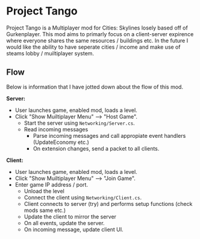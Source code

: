 # Project Tango
Project Tango is a Multiplayer mod for Cities: Skylines losely based off of Gurkenplayer. 
This mod aims to primarly focus on a client-server expirence where everyone shares the same resources / buildings etc. 
In the future I would like the ability to have seperate cities / income and make use of steams lobby / muiltiplayer system.

## Flow
Below is information that I have jotted down about the flow of this mod.

**Server:**
* User launches game, enabled mod, loads a level.
* Click "Show Muiltiplayer Menu" --> "Host Game".
  * Start the server using `Networking/Server.cs`.
  * Read incoming messages
    * Parse incoming messages and call appropiate event handlers (UpdateEconomy etc.)
    * On extension changes, send a packet to all clients.

**Client:**
* User launches game, enabled mod, loads a level.
* Click "Show Muiltiplayer Menu" --> "Join Game".
* Enter game IP address / port.
  * Unload the level
  * Connect the client using `Networking/Client.cs`.
  * Client connects to server (try) and performs setup functions (check mods same etc.)
  * Update the client to mirror the server
  * On all events, update the server.
  * On incoming message, update client UI.
